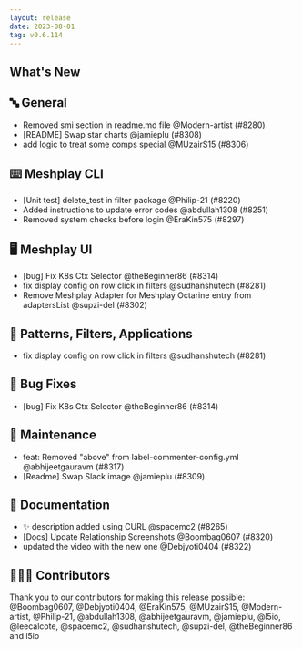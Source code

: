 ```yaml
---
layout: release
date: 2023-08-01
tag: v0.6.114
---
```


## What's New
## 🔤 General
- Removed smi section in readme.md file @Modern-artist (#8280)
- [README] Swap star charts @jamieplu (#8308)
- add logic to treat some comps special @MUzairS15 (#8306)

## ⌨️ Meshplay CLI

- [Unit test] delete_test in filter package @Philip-21 (#8220)
- Added instructions to update error codes @abdullah1308 (#8251)
- Removed system checks before login @EraKin575 (#8297)

## 🖥 Meshplay UI

- [bug] Fix K8s Ctx Selector @theBeginner86 (#8314)
- fix display config on row click in filters @sudhanshutech (#8281)
- Remove Meshplay Adapter for Meshplay Octarine entry from adaptersList @supzi-del (#8302)

## 🔋 Patterns, Filters, Applications

- fix display config on row click in filters @sudhanshutech (#8281)

## 🐛 Bug Fixes

- [bug] Fix K8s Ctx Selector @theBeginner86 (#8314)

## 🧰 Maintenance

- feat: Removed "above" from label-commenter-config.yml @abhijeetgauravm (#8317)
- [Readme] Swap Slack image @jamieplu (#8309)

## 📖 Documentation

- ✨ description added using CURL @spacemc2 (#8265)
- [Docs] Update Relationship Screenshots @Boombag0607 (#8320)
- updated the video with the new one @Debjyoti0404 (#8322)

## 👨🏽‍💻 Contributors

Thank you to our contributors for making this release possible:
@Boombag0607, @Debjyoti0404, @EraKin575, @MUzairS15, @Modern-artist, @Philip-21, @abdullah1308, @abhijeetgauravm, @jamieplu, @l5io, @leecalcote, @spacemc2, @sudhanshutech, @supzi-del, @theBeginner86 and l5io
